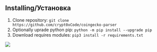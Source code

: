 
## Installing/Установка
1. Clone repository: `git clone https://github.com/crypt0xCode/coingecko-parser`
2. Optionally uprade python pip: `python -m pip install --upgrade pip`
3. Download requires modules: `pip3 install -r requirements.txt`

<img src="https://i.imgur.com/ENrj5lB.jpeg">